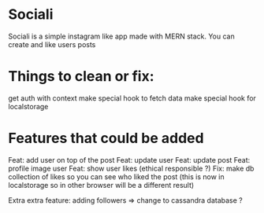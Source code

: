 # Sociali
Sociali is a simple instagram like app made with MERN stack. You can create and like users posts


# Things to clean or fix:
get auth with context
make special hook to fetch data
make special hook for localstorage


# Features that could be added
Feat: add user on top of the post
Feat: update user
Feat: update post
Feat: profile image user
Feat: show user likes (ethical responsible ?)
Fix: make db collection of likes so you can see who liked the post (this is now in localstorage so in other browser will be a different result)

Extra extra feature: adding followers => change to cassandra database ?